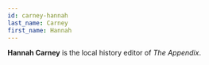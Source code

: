 ```yaml
---
id: carney-hannah
last_name: Carney
first_name: Hannah
---
```

**Hannah Carney** is the local history editor of _The Appendix_.